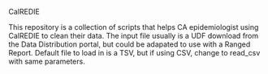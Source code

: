 CalREDIE

This repository is a collection of scripts that helps CA epidemiologist using CalREDIE to clean their data. The input file usually is a UDF download from the Data Distribution portal, but could be adapated to use with a Ranged Report. Default file to load in is a TSV, but if using CSV, change to read_csv with same parameters.
